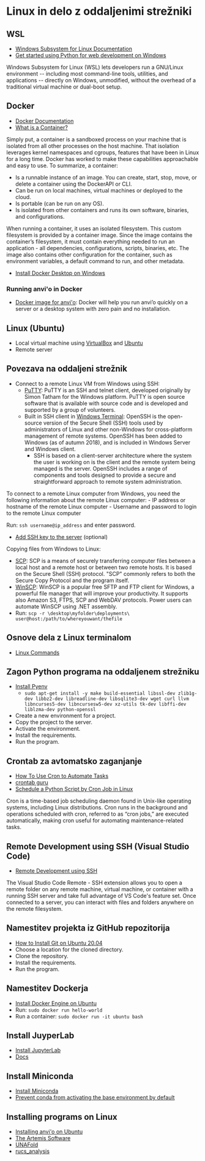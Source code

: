 # Linux in delo z oddaljenimi strežniki

## WSL
- [Windows Subsystem for Linux Documentation](https://learn.microsoft.com/en-us/windows/wsl/)
- [Get started using Python for web development on Windows](https://learn.microsoft.com/en-us/windows/python/web-frameworks)

Windows Subsystem for Linux (WSL) lets developers run a GNU/Linux environment -- including most command-line tools, utilities, and applications -- directly on Windows, unmodified, without the overhead of a traditional virtual machine or dual-boot setup.

## Docker
- [Docker Documentation](https://docs.docker.com/)
- [What is a Container?](https://biocontainers-edu.readthedocs.io/en/latest/what_is_container.html)

Simply put, a container is a sandboxed process on your machine that is isolated from all other processes on the host machine. That isolation leverages kernel namespaces and cgroups, features that have been in Linux for a long time. Docker has worked to make these capabilities approachable and easy to use. To summarize, a container:
- Is a runnable instance of an image. You can create, start, stop, move, or delete a container using the DockerAPI or CLI.
- Can be run on local machines, virtual machines or deployed to the cloud.
- Is portable (can be run on any OS).
- Is isolated from other containers and runs its own software, binaries, and configurations.

When running a container, it uses an isolated filesystem. This custom filesystem is provided by a container image. Since the image contains the container’s filesystem, it must contain everything needed to run an application - all dependencies, configurations, scripts, binaries, etc. The image also contains other configuration for the container, such as environment variables, a default command to run, and other metadata.

- [Install Docker Desktop on Windows](https://docs.docker.com/desktop/install/windows-install/)

### Running anvi'o in Docker
- [Docker image for anvi'o](https://merenlab.org/2015/08/22/docker-image-for-anvio/): Docker will help you run anvi’o quickly on a server or a desktop system with zero pain and no installation.

## Linux (Ubuntu)
- Local virtual machine using [VirtualBox](https://www.virtualbox.org/) and [Ubuntu](https://ubuntu.com/download/desktop)
- Remote server

## Povezava na oddaljeni strežnik
- Connect to a remote Linux VM from Windows using SSH:
    - [PuTTY](https://www.putty.org/): PuTTY is an SSH and telnet client, developed originally by Simon Tatham for the Windows platform. PuTTY is open source software that is available with source code and is developed and supported by a group of volunteers.
    - Built in SSH client in [Windows Terminal](https://learn.microsoft.com/en-us/windows-server/administration/openssh/openssh_overview): OpenSSH is the open-source version of the Secure Shell (SSH) tools used by administrators of Linux and other non-Windows for cross-platform management of remote systems. OpenSSH has been added to Windows (as of autumn 2018), and is included in Windows Server and Windows client.
        - SSH is based on a client-server architecture where the system the user is working on is the client and the remote system being managed is the server. OpenSSH includes a range of components and tools designed to provide a secure and straightforward approach to remote system administration.

To connect to a remote Linux computer from Windows, you need the following information about the remote Linux computer:
    - IP address or hostname of the remote Linux computer
    - Username and password to login to the remote Linux computer

Run: `ssh username@ip_address` and enter password.
- [Add SSH key to the server](https://learn.microsoft.com/en-us/windows-server/administration/openssh/openssh_keymanagement#user-key-generation) (optional)

Copying files from Windows to Linux:
- [SCP](https://www.ssh.com/ssh/scp/): SCP is a means of securely transferring computer files between a local host and a remote host or between two remote hosts. It is based on the Secure Shell (SSH) protocol. "SCP" commonly refers to both the Secure Copy Protocol and the program itself.
- [WinSCP](https://winscp.net/eng/index.php): WinSCP is a popular free SFTP and FTP client for Windows, a powerful file manager that will improve your productivity. It supports also Amazon S3, FTPS, SCP and WebDAV protocols. Power users can automate WinSCP using .NET assembly.
- Run: `scp -r \desktop\myfolder\deployments\ user@host:/path/to/whereyouwant/thefile`

## Osnove dela z Linux terminalom
- [Linux Commands](https://www.hostinger.com/tutorials/linux-commands)

## Zagon Python programa na oddaljenem strežniku
- [Install Pyenv](https://github.com/pyenv/pyenv#automatic-installer)
    - `sudo apt-get install -y make build-essential libssl-dev zlib1g-dev libbz2-dev libreadline-dev libsqlite3-dev wget curl llvm libncurses5-dev libncursesw5-dev xz-utils tk-dev libffi-dev liblzma-dev python-openssl`
- Create a new environment for a project.
- Copy the project to the server.
- Activate the environment.
- Install the requirements.
- Run the program.

## Crontab za avtomatsko zaganjanje
- [How To Use Cron to Automate Tasks](https://www.digitalocean.com/community/tutorials/how-to-use-cron-to-automate-tasks-ubuntu-1804)
- [crontab guru](https://crontab.guru/)
- [Schedule a Python Script by Cron Job in Linux](https://bktapan.medium.com/how-to-schedule-a-python-script-crontab-with-virtualenv-96bd6fcaa56a)

Cron is a time-based job scheduling daemon found in Unix-like operating systems, including Linux distributions. Cron runs in the background and operations scheduled with cron, referred to as “cron jobs,” are executed automatically, making cron useful for automating maintenance-related tasks.

## Remote Development using SSH (Visual Studio Code)
- [Remote Development using SSH](https://code.visualstudio.com/docs/remote/ssh)

The Visual Studio Code Remote - SSH extension allows you to open a remote folder on any remote machine, virtual machine, or container with a running SSH server and take full advantage of VS Code's feature set. Once connected to a server, you can interact with files and folders anywhere on the remote filesystem.

## Namestitev projekta iz GitHub repozitorija
- [How to Install Git on Ubuntu 20.04](https://git-scm.com/book/en/v2/Getting-Started-Installing-Git) 
- Choose a location for the cloned directory.
- Clone the repository.
- Install the requirements.
- Run the program.

## Namestitev Dockerja
- [Install Docker Engine on Ubuntu](https://docs.docker.com/engine/install/ubuntu/)
- Run: `sudo docker run hello-world`
- Run a container: `sudo docker run -it ubuntu bash`

## Install JuyperLab
- [Install JupyterLab](https://jupyter.org/install)
- [Docs](https://jupyterlab.readthedocs.io/en/stable/getting_started/installation.html)

## Install Miniconda
- [Install Miniconda](https://docs.conda.io/projects/conda/en/latest/user-guide/install/linux.html)
- [Prevent conda from activating the base environment by default](https://stackoverflow.com/questions/57640272/how-can-i-install-anaconda-aside-an-existing-pyenv-installation-on-osx)

## Installing programs on Linux
- [Installing anvi'o on Ubuntu](https://anvio.org/install/#3-install-anvio)
- [The Artemis Software](http://sanger-pathogens.github.io/Artemis/ACT/)
- [UNAFold](http://www.unafold.org/Dinamelt/software/obtaining-unafold.php)
- [rucs_analysis](https://github.com/bogemad/rucs_analysis)

